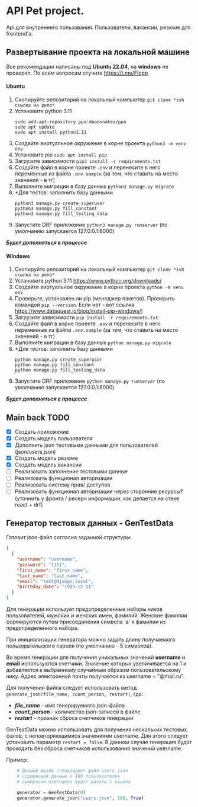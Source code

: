 # API Pet project.
Api для внутреннего пользования. Пользователи, вакансии, резюме для frontend'a. 

## Развертывание проекта на локальной машине
Все рекомендации написаны под **Ubuntu 22.04**, на **windows** не проверял.
По всем вопросам стучите https://t.me/Flopp

#### **Ubuntu**
1) Скопируйте репозиторий на локальный компьютер ```git clone *ssh ссылка на репо*```
2) Установите python 3.11 
    ``` 
    sudo add-apt-repository ppa:deadsnakes/ppa
    sudo apt update
    sudo apt install python3.11
    ```
3) Создайте виртуальное окружение в корне проекта ```python3 -m venv env``` 
4) Установите pip ```sudo apt install pip```
5) Загрузите зависимости ```pip3 install -r requirements.txt```
6) Создайте файл в корне проекте ```.env``` и перенесите в него переменные из файла ```.env.sample``` (за тем, что ставить на место значений - в тг)
7) Выполните миграции в базу данных ```python3 manage.py migrate```
8) *Для тестов: заполнить базу данными 
   ```
   python3 manage.py create_superuser
   python3 manage.py fill_constant
   python3 manage.py fill_testing_data
   ```
9) Запустите DRF приложение ```python3 manage.py runserver``` (по умолчанию запускается 127.0.0.1:8000)


***Будет дополняться в процессе***

#### **Windows**
1) Скопируйте репозиторий на локальный компьютер ```git clone *ssh ссылка на репо*```
2) Установите python 3.11 https://www.python.org/downloads/
3) Создайте виртуальное окружение в корне проекта ```python -m venv env``` 
4) Проверьте, установлен ли pip (менеджер пакетов). Проверить командой ```pip --version```. Если нет - вот ссылка https://www.dataquest.io/blog/install-pip-windows/)
5) Загрузите зависимости ```pip install -r requirements.txt```
6) Создайте файл в корне проекте ```.env``` и перенесите в него переменные из файла ```.env.sample``` (за тем, что ставить на место значений - в тг)
7) Выполните миграции в базу данных ```python manage.py migrate```
8) *Для тестов: заполнить базу данными 
   ```
   python manage.py create_superuser
   python manage.py fill_constant
   python manage.py fill_testing_data
   ```
9) Запустите DRF приложение ```python manage.py runserver``` (по умолчанию запускается 127.0.0.1:8000)

***Будет дополняться в процессе***


## Main back TODO
- [x] Создать приложение
- [x] Создать модель пользователя
- [x] Дополнить json тестовыми данными для пользователей (json/users.json)
- [x] Создать модель резюме
- [x] Создать модель вакансии
- [ ] Реализовать заполнение тестовыми данные
- [ ] Реализовать функционал авторизации
- [ ] Реализовать систему прав/ доступов
- [ ] Реализовать функционал авторизации через сторонние ресурсы? (уточнить у фронта / ресерч информации, как делается на стеке react + drf)

## Генератор тестовых данных - GenTestData

Готовит json-файл согласно заданной структуры:

```json
[
  {
    "username": "username",
    "password": "1111",
    "first_name": "first_name",
    "last_name": "last_name",
    "email": "test@django.local",
    "birthday_date": "1993-12-11"
  }
]
```
Для генерации использует предопределенные наборы ников пользователей, мужских и женских имен, фамилий. 
Женские фамилии формируются путем присоединения символа 'a' к фамилии из предопределенного набора.

При инициализации генератора можно задать длину получаемого пользовательского пароля (по умолчанию - 5 символов).

Во время генерации для получения уникальных значений **username** и **email** используются счетчики. Значение которых 
увеличивается на 1 и добавляется к выбранному случайным образом пользовательскому нику. Адрес электронной почты получается 
из username + "@mail.ru".

Для получения файла следует использовать метод ```generate_json(file_name, count_person, restart)```, где:
+ **_file_name_** - имя генерируемого json-файла 
+ **_count_person_** - количество json-записей в файле
+ **_restart_** - признак сброса счетчиков генерации 

GenTestData можно использовать для получения нескольких тестовых фалов, с неповторяющимися значениями username. Для этого 
следует установить параметр ```restart = false```. В данном случае генерация будет проходить без сброса счетчиков использования 
значений username.

Пример:

```python
    # Данный вызов сгенерирует файл users.json
    # содержащий данные о 100 пользователях 
    # нумерация usernames будет начата с начала

    generator = GenTestData(8)
    generator.generate_json("users.json", 100, True)
```

